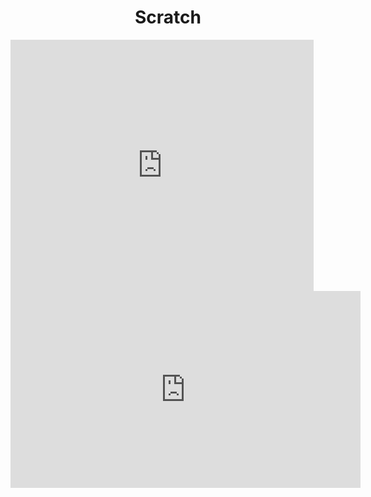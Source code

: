 <html>
  <title>Games</title>
  <head>
    <center>
      <h1 font-family="arial">Scratch</h1>
    </center>
  </head>
  <iframe src="https://scratch.mit.edu/projects/706377735/embed" allowtransparency="true" width="485" height="402" frameborder="0" scrolling="no" allowfullscreen></iframe>
  <br>
  <iframe width="560" height="315" src="https://littlealchemy.com/" frameborder="0" allow="accelerometer; autoplay; clipboard-write; encrypted-media; gyroscope; picture-in-picture" allowfullscreen></iframe>
</html>
